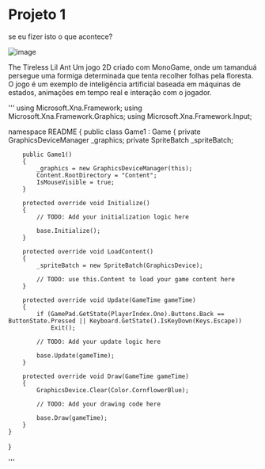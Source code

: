 # Projeto 1


se eu fizer isto o que acontece?


![image](https://github.com/user-attachments/assets/e8251d6c-7445-4063-97a2-f2c5a497afd6)

 
The Tireless Lil Ant
Um jogo 2D criado com MonoGame, onde um tamanduá persegue uma formiga determinada que tenta recolher folhas pela floresta. O jogo é um exemplo de inteligência artificial baseada em máquinas de estados, animações em tempo real e interação com o jogador.

'''
using Microsoft.Xna.Framework;
using Microsoft.Xna.Framework.Graphics;
using Microsoft.Xna.Framework.Input;

namespace README
{
    public class Game1 : Game
    {
        private GraphicsDeviceManager _graphics;
        private SpriteBatch _spriteBatch;

        public Game1()
        {
            _graphics = new GraphicsDeviceManager(this);
            Content.RootDirectory = "Content";
            IsMouseVisible = true;
        }

        protected override void Initialize()
        {
            // TODO: Add your initialization logic here

            base.Initialize();
        }

        protected override void LoadContent()
        {
            _spriteBatch = new SpriteBatch(GraphicsDevice);

            // TODO: use this.Content to load your game content here
        }

        protected override void Update(GameTime gameTime)
        {
            if (GamePad.GetState(PlayerIndex.One).Buttons.Back == ButtonState.Pressed || Keyboard.GetState().IsKeyDown(Keys.Escape))
                Exit();

            // TODO: Add your update logic here

            base.Update(gameTime);
        }

        protected override void Draw(GameTime gameTime)
        {
            GraphicsDevice.Clear(Color.CornflowerBlue);

            // TODO: Add your drawing code here

            base.Draw(gameTime);
        }
    }
}

'''
